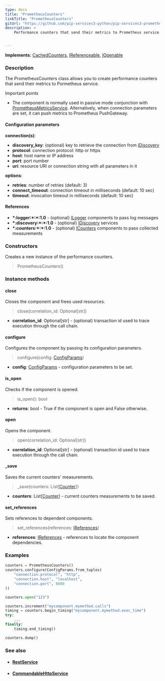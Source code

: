 ```yaml
---
type: docs
title: "PrometheusCounters"
linkTitle: "PrometheusCounters"
gitUrl: "https://github.com/pip-services3-python/pip-services3-prometheus-python"
description: >
    Performance counters that send their metrics to Prometheus service.


---
```


**Implements:** [CachedCounters](../../../components/count/cached_counters), [IReferenceable](../../../commons/refer/ireferenceable), [IOpenable](../../../commons/run/iopenable)

### Description

The PrometheusCounters class allows you to create performance counters that send their metrics to Pormetheus service.

Important points

- The component is normally used in passive mode conjunction with [PrometheusMetricsService](../../services/prometheus_metrics_service). Alternatively, when connection parameters are set, it can push metrics to Prometheus PushGateway.


#### Configuration parameters

**connection(s)**:
- **discovery_key**: (optional) key to retrieve the connection from [IDiscovery](../../../components/connect/idiscovery)
- **protocol**: connection protocol: http or https
- **host**: host name or IP address
- **port**: port number
- **uri**: resource URI or connection string with all parameters in it

**options**:
- **retries**: number of retries (default: 3)
- **connect_timeout**: connection timeout in milliseconds (default: 10 sec)
- **timeout**: invocation timeout in milliseconds (default: 10 sec)


#### References
- **\*:logger:\*:\*:1.0** - (optional) [ILogger](../../../components/log/ilogger) components to pass log messages
- **\*:discovery:\*:\*:1.0** - (optional) [IDiscovery](../../../components/connect/idiscovery) services
- **\*:counters:\*:\*:1.0** - (optional) [ICounters](../../../components/count/icounters) components to pass collected measurements



### Constructors
Creates a new instance of the performance counters.

> PrometheusCounters()


### Instance methods

#### close
Closes the component and frees used resources.

> close(correlation_id: Optional[str])

- **correlation_id**: Optional[str] - (optional) transaction id used to trace execution through the call chain.


#### configure
Configures the component by passing its configuration parameters.

> configure(config: [ConfigParams](../../../commons/config/config_params))

- **config**: [ConfigParams](../../../commons/config/config_params) - configuration parameters to be set.


#### is_open
Checks if the component is opened.

> is_open(): bool

- **returns**: bool - True if the component is open and False otherwise.


#### open
Opens the component.

> open(correlation_id: Optional[str])

- **correlation_id**: Optional[str] - (optional) transaction id used to trace execution through the call chain.


#### _save
Saves the current counters' measurements.

> _save(counters: List[[Counter](../../../components/count/counter)])

- **counters**: List[[Counter](../../../components/count/counter)] - current counters measurements to be saved.


#### set_references
Sets references to dependent components.

> set_references(references: [IReferences](../../../commons/refer/ireferences))

- **references**: [IReferences](../../../commons/refer/ireferences) - references to locate the component dependencies.


### Examples

```python
counters = PrometheusCounters()
counters.configure(ConfigParams.from_tuples(
    "connection.protocol", "http",
    "connection.host", "localhost",
    "connection.port", 8080
))

counters.open("123")

counters.increment("mycomponent.mymethod.calls")
timing = counters.begin_timing("mycomponent.mymethod.exec_time")
try:
    ...
finally:
    timing.end_timing()

counters.dump()
```

### See also
- #### [RestService](../../../rpc/services/rest_service)
- #### [CommandableHttpService](../../../rpc/services/commandable_http_service)
